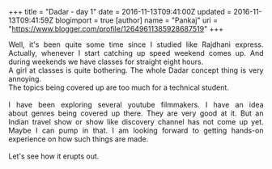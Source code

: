 +++
title = "Dadar - day 1"
date = 2016-11-13T09:41:00Z
updated = 2016-11-13T09:41:59Z
blogimport = true 
[author]
	name = "Pankaj"
	uri = "https://www.blogger.com/profile/12649611385928687519"
+++

<div dir="ltr" style="text-align: left;" trbidi="on"><div style="text-align: justify;">Well, it's been quite some time since I studied like Rajdhani express. Actually, whenever I start catching up speed weekend comes up. And during weekends we have classes for straight eight hours.</div><div style="text-align: justify;">A girl at classes is quite bothering. The whole Dadar concept thing is very annoying.&nbsp;</div><div style="text-align: justify;">The topics being covered up are too much for a technical student.</div><div style="text-align: justify;"><br /></div><div style="text-align: justify;">I have been exploring several youtube filmmakers. I have an idea about&nbsp;genres being covered up there. They are very good at it. But an Indian travel show or show like discovery channel has not come up yet. Maybe I can pump in that. I am looking forward to getting hands-on experience on how such things are made.</div><div style="text-align: justify;"><br /></div><div style="text-align: justify;">Let's see how it erupts out.</div></div>
